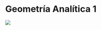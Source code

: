 # Geometría Analítica 1

![](https://github.com/HaydeePeruyero/Geometria-Analitica-1/blob/master/Marca.png)


